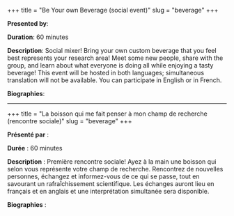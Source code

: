 +++
title = "Be Your own Beverage (social event)"
slug = "beverage"
+++

**Presented by**: 

**Duration**: 60 minutes

**Description**: Social mixer! Bring your own custom beverage that you feel best represents your research area! Meet some new people, share with the group, and learn about what everyone is doing all while enjoying a tasty beverage! This event will be hosted in both languages; simultaneous translation will not be available. You can participate in English or in French.

**Biographies**: 
<br>

---
+++
title = "La boisson qui me fait penser à mon champ de recherche (rencontre sociale)"
slug = "beverage"
+++

**Présenté par** :

**Durée** : 60 minutes

**Description** : Première rencontre sociale! Ayez à la main une boisson qui selon vous représente votre champ de recherche. Rencontrez de nouvelles personnes, échangez et informez-vous de ce qui se passe, tout en savourant un rafraîchissement scientifique. Les échanges auront lieu en français et en anglais et une interprétation simultanée sera disponible.


**Biographies** : 
